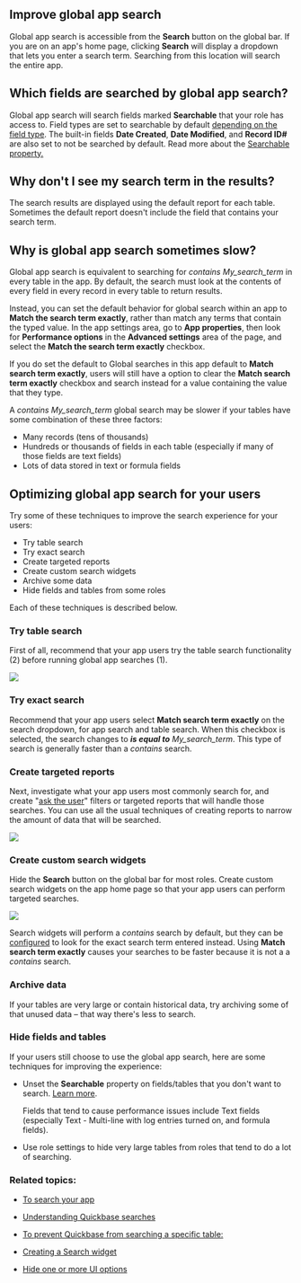 ## Improve global app search

Global app search is accessible from the **Search** button on the global bar. If you are on an app's home page, clicking **Search** will display a dropdown that lets you enter a search term. Searching from this location will search the entire app.

## Which fields are searched by global app search?

Global app search will search fields marked **Searchable** that your role has access to. Field types are set to searchable by default [depending on the field type](https://helpv2.quickbase.com/hc/en-us/articles/4570297480980-About-field-types-). The built-in fields **Date Created**, **Date Modified**, and **Record ID#** are also set to not be searched by default. Read more about the [Searchable property.](https://helpv2.quickbase.com/hc/en-us/articles/4570284211860-Excluding-fields-from-searches-#searchable)

## Why don't I see my search term in the results?

The search results are displayed using the default report for each table. Sometimes the default report doesn't include the field that contains your search term.

## Why is global app search sometimes slow?

Global app search is equivalent to searching for _<Some field> contains My\_search\_term_ in every table in the app. By default, the search must look at the contents of every field in every record in every table to return results.

Instead, you can set the default behavior for global search within an app to **Match the search term exactly**, rather than match any terms that contain the typed value. In the app settings area, go to **App properties**, then look for **Performance options** in the **Advanced settings** area of the page, and select the **Match the search term exactly** checkbox.

If you do set the default to Global searches in this app default to **Match search term exactly**, users will still have a option to clear the **Match search term exactly** checkbox and search instead for a value containing the value that they type.

A _<Some field> contains My\_search\_term_ global search may be slower if your tables have some combination of these three factors:

-   Many records (tens of thousands)
-   Hundreds or thousands of fields in each table (especially if many of those fields are text fields)
-   Lots of data stored in text or formula fields

## Optimizing global app search for your users

Try some of these techniques to improve the search experience for your users:

-   Try table search
-   Try exact search
-   Create targeted reports
-   Create custom search widgets
-   Archive some data
-   Hide fields and tables from some roles

Each of these techniques is described below.

### Try table search

First of all, recommend that your app users try the table search functionality (2) before running global app searches (1).

![](https://helpv2.quickbase.com/hc/article_attachments/31642580835604)

### Try exact search

Recommend that your app users select **Match search term exactly** on the search dropdown, for app search and table search. When this checkbox is selected, the search changes to _<Some field> **is equal to** My\_search\_term_. This type of search is generally faster than a _contains_ search.

### Create targeted reports

Next, investigate what your app users most commonly search for, and create "[ask the user](https://helpv2.quickbase.com/hc/en-us/articles/4570432732948-Create-a-Report-that-Prompts-Users-for-Selection-Criteria-)" filters or targeted reports that will handle those searches. You can use all the usual techniques of creating reports to narrow the amount of data that will be searched.

![](https://helpv2.quickbase.com/hc/article_attachments/31642565556116)

### Create custom search widgets

Hide the **Search** button on the global bar for most roles. Create custom search widgets on the app home page so that your app users can perform targeted searches.

![](https://helpv2.quickbase.com/hc/article_attachments/31642565557012)

Search widgets will perform a _contains_ search by default, but they can be [configured](https://helpv2.quickbase.com/hc/en-us/articles/4570312276756-About-Search-Widgets-) to look for the exact search term entered instead. Using **Match search term exactly** causes your searches to be faster because it is not a a _contains_ search.

### Archive data

If your tables are very large or contain historical data, try archiving some of that unused data – that way there's less to search.

### Hide fields and tables

If your users still choose to use the global app search, here are some techniques for improving the experience:

-   Unset the **Searchable** property on fields/tables that you don't want to search. [Learn more](https://helpv2.quickbase.com/hc/en-us/articles/4570284211860-Excluding-fields-from-searches-).
    
    Fields that tend to cause performance issues include Text fields (especially Text - Multi-line with log entries turned on, and formula fields).
    
-   Use role settings to hide very large tables from roles that tend to do a lot of searching.
    

### Related topics:

-   [To search your app](https://helpv2.quickbase.com/hc/en-us/articles/4570425947796-How-Can-I-Quickly-Find-Information-in-My-Application-)
    
-   [Understanding Quickbase searches](https://helpv2.quickbase.com/hc/en-us/articles/4570284211860-Excluding-fields-from-searches-)
    
-   [To prevent Quickbase from searching a specific table:](https://helpv2.quickbase.com/hc/en-us/articles/4570352802964-Prevent-Quickbase-from-Searching-a-Table-)
    
-   [Creating a Search widget](https://helpv2.quickbase.com/hc/en-us/articles/4570312276756-About-Search-Widgets-)
    
-   [Hide one or more UI options](https://helpv2.quickbase.com/hc/en-us/articles/4570326445204-Customizing-the-user-interface-by-roles-#Hide_one_or_more_menus_from_users_in_this_role._)